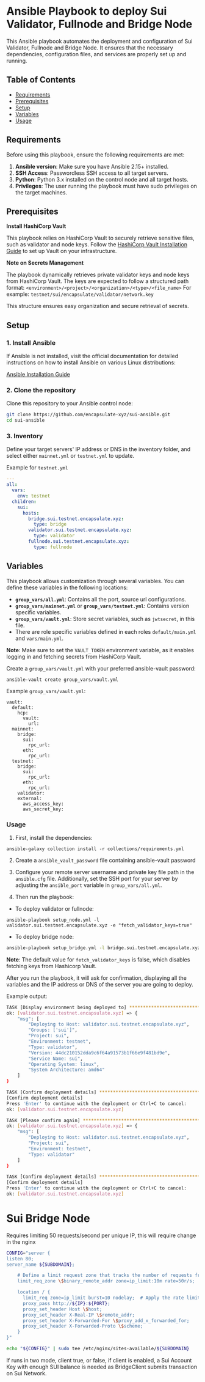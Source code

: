 # Ansible Playbook to deploy Sui Validator, Fullnode and Bridge Node 

This Ansible playbook automates the deployment and configuration of Sui Validator, Fullnode and Bridge Node. It ensures that the necessary dependencies, configuration files, and services are properly set up and running.

## Table of Contents

- [Requirements](#requirements)
- [Prerequisites](#prerequisites)
- [Setup](#setup)
- [Variables](#variables)
- [Usage](#usage)

## Requirements

Before using this playbook, ensure the following requirements are met:

1. **Ansible version**: Make sure you have Ansible 2.15+ installed.
2. **SSH Access**: Passwordless SSH access to all target servers.
3. **Python**: Python 3.x installed on the control node and all target hosts.
4. **Privileges**: The user running the playbook must have sudo privileges on the target machines.

## Prerequisites

**Install HashiCorp Vault**

This playbook relies on HashiCorp Vault to securely retrieve sensitive files, such as validator and node keys. Follow the [HashiCorp Vault Installation Guide](https://developer.hashicorp.com/vault/tutorials/getting-started/getting-started-install) to set up Vault on your infrastructure.

**Note on Secrets Management**

The playbook dynamically retrieves private validator keys and node keys from HashiCorp Vault. The keys are expected to follow a structured path format:
`<environment>/<project>/<organization>/<type>/<file_name>`
For example:
`testnet/sui/encapsulate/validator/network.key`

This structure ensures easy organization and secure retrieval of secrets.

## Setup

### 1. Install Ansible

If Ansible is not installed, visit the official documentation for detailed instructions on how to install Ansible on various Linux distributions:

[Ansible Installation Guide](https://docs.ansible.com/ansible/latest/installation_guide/installation_distros.html)

### 2. Clone the repository

Clone this repository to your Ansible control node:

```bash
git clone https://github.com/encapsulate-xyz/sui-ansible.git
cd sui-ansible
```

### 3. Inventory

Define your target servers' IP address or DNS in the inventory folder, and select either `mainnet.yml` or `testnet.yml` to update.

Example for `testnet.yml`

```yaml
---
all:
  vars:
    env: testnet
  children:
    sui:
      hosts:
        bridge.sui.testnet.encapsulate.xyz:
          type: bridge
        validator.sui.testnet.encapsulate.xyz:
          type: validator
        fullnode.sui.testnet.encapsulate.xyz:
          type: fullnode
```

## Variables

This playbook allows customization through several variables. You can define these variables in the following locations:

- **`group_vars/all.yml`**: Contains all the port, source url configurations.
- **`group_vars/mainnet.yml`** or **`group_vars/testnet.yml`**: Contains version specific variables.
- **`group_vars/vault.yml`**: Store secret variables, such as `jwtsecret`, in this file.
- There are role specific variables defined in each roles `default/main.yml` and `vars/main.yml`.

**Note**: Make sure to set the `VAULT_TOKEN` environment variable, as it enables logging in and fetching secrets from HashiCorp Vault.

Create a `group_vars/vault.yml` with your preferred ansible-vault password:

```
ansible-vault create group_vars/vault.yml
```

Example `group_vars/vault.yml`:

```
vault:
  default:
    hcp:
      vault:
        url:
  mainnet:
    bridge:
      sui:
        rpc_url:
      eth:
        rpc_url:
  testnet:
    bridge:
      sui:
        rpc_url:
      eth:
        rpc_url:
    validator:
    external:
      aws_access_key:
      aws_secret_key:
```

### Usage

1. First, install the dependencies:

  ```
  ansible-galaxy collection install -r collections/requirements.yml
  ```

2. Create a `ansible_vault_password` file containing ansible-vault password

3. Configure your remote server username and private key file path in the `ansible.cfg` file. Additionally, set the SSH port for your server by adjusting the `ansible_port` variable in `group_vars/all.yml`.

4. Then run the playbook:

- To deploy validator or fullnode:

```
ansible-playbook setup_node.yml -l validator.sui.testnet.encapsulate.xyz -e "fetch_validator_keys=true"
```

- To deploy bridge node:

```bash
ansible-playbook setup_bridge.yml -l bridge.sui.testnet.encapsulate.xyz -e "fetch_validator_keys=true"
```

**Note**: The default value for `fetch_validator_keys` is false, which disables fetching keys from Hashicorp Vault.

After you run the playbook, it will ask for confirmation, displaying all the variables and the IP address or DNS of the server you are going to deploy.

Example output:

```bash
TASK [Display environment being deployed to] ***************************************************************************************************
ok: [validator.sui.testnet.encapsulate.xyz] => {
    "msg": [
        "Deploying to Host: validator.sui.testnet.encapsulate.xyz",
        "Groups: ['sui']",
        "Project: sui",
        "Environment: testnet",
        "Type: validator",
        "Version: 44dc210152dda9c6f64a91573b1f66e9f481bd9e",
        "Service Name: sui",
        "Operating System: linux",
        "System Architecture: amd64"
    ]
}

TASK [Confirm deployment details] **************************************************************************************************************
[Confirm deployment details]
Press 'Enter' to continue with the deployment or Ctrl+C to cancel:
ok: [validator.sui.testnet.encapsulate.xyz]

TASK [Please confirm again] ********************************************************************************************************************
ok: [validator.sui.testnet.encapsulate.xyz] => {
    "msg": [
        "Deploying to Host: validator.sui.testnet.encapsulate.xyz",
        "Project: sui",
        "Environment: testnet",
        "Type: validator"
    ]
}

TASK [Confirm deployment details] **************************************************************************************************************
[Confirm deployment details]
Press 'Enter' to continue with the deployment or Ctrl+C to cancel:
ok: [validator.sui.testnet.encapsulate.xyz]
```

# Sui Bridge Node

Requires limiting 50 requests/second per unique IP, this will require change in the nginx
```bash
CONFIG="server {
listen 80;
server_name ${SUBDOMAIN};

    # Define a limit request zone that tracks the number of requests from each IP
    limit_req_zone \$binary_remote_addr zone=ip_limit:10m rate=50r/s;

    location / {
      limit_req zone=ip_limit burst=10 nodelay;  # Apply the rate limit here
      proxy_pass http://${IP}:${PORT};
      proxy_set_header Host \$host;
      proxy_set_header X-Real-IP \$remote_addr;
      proxy_set_header X-Forwarded-For \$proxy_add_x_forwarded_for;
      proxy_set_header X-Forwarded-Proto \$scheme;
    }
}"

echo "${CONFIG}" | sudo tee /etc/nginx/sites-available/${SUBDOMAIN}
```

If runs in two mode, client true, or false, if client is enabled, a Sui Account Key with enough SUI balance is needed as BridgeClient submits transaction on Sui Network.
